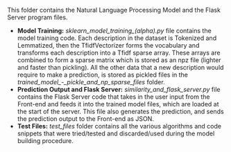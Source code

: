 This folder contains the Natural Language Processing Model and the Flask Server program files.

- **Model Training:** *sklearn_model_training_(alpha).py* file contains the model training code. Each description in the dataset is Tokenized and Lemmatized, then the TfidfVectorizer forms the vocabulary and transforms each description into a Tfidf sparse array. These arrays are combined to form a sparse matrix which is stored as an npz file (lighter and faster than pickling). All the other data that a new description would require to make a prediction, is stored as pickled files in the *trained_model_-_pickle_and_np_sparse_files* folder.
- **Prediction Output and Flask Server:** *similarity_and_flask_server.py* file contains the Flask Server code that takes in the user input from the Front-end and feeds it into the trained model files, which are loaded at the start of the server. This file also generates the prediction, and sends the prediction output to the Front-end as JSON. 
- **Test Files:** *test_files* folder contains all the various algorithms and code snippets that were tried/tested and discarded/used during the model building procedure.
